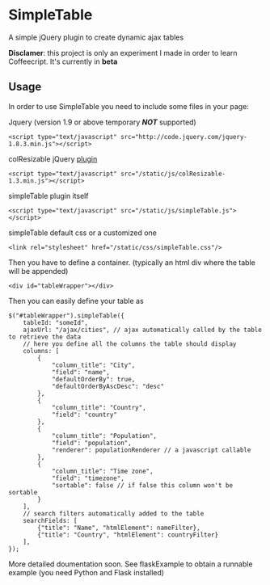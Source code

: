 # SimpleTable

A simple jQuery plugin to create dynamic ajax tables

**Disclamer**: this project is only an experiment I made in order to learn Coffeecript. It's currently in **beta**

## Usage

In order to use SimpleTable you need to include some files in your page:

Jquery  (version 1.9 or above temporary ***NOT*** supported)
```
<script type="text/javascript" src="http://code.jquery.com/jquery-1.8.3.min.js"></script>
```

colResizable jQuery [plugin](http://quocity.com/colresizable/)
```
<script type="text/javascript" src="/static/js/colResizable-1.3.min.js"></script>
```

simpleTable plugin itself
```
<script type="text/javascript" src="/static/js/simpleTable.js"></script>
```

simpleTable default css or a customized one
```
<link rel="stylesheet" href="/static/css/simpleTable.css"/>
```

Then you have to define a container. (typically an html div where the table will be appended)

```<div id="tableWrapper"></div>```

Then you can easily define your table as
```
$("#tableWrapper").simpleTable({
    tableId: "someId",
    ajaxUrl: "/ajax/cities", // ajax automatically called by the table to retrieve the data
    // here you define all the columns the table should display
    columns: [
        {
            "column_title": "City",
            "field": "name",
            "defaultOrderBy": true,
            "defaultOrderByAscDesc": "desc"
        },
        {
            "column_title": "Country",
            "field": "country"
        },
        {
            "column_title": "Population",
            "field": "population",
            "renderer": populationRenderer // a javascript callable
        },
        {
            "column_title": "Time zone",
            "field": "timezone",
            "sortable": false // if false this column won't be sortable
        }
    ],
    // search filters automatically added to the table
    searchFields: [
        {"title": "Name", "htmlElement": nameFilter},
        {"title": "Country", "htmlElement": countryFilter}
    ],
});
```

More detailed doumentation soon.
See flaskExample to obtain a runnable example (you need Python and Flask installed)
